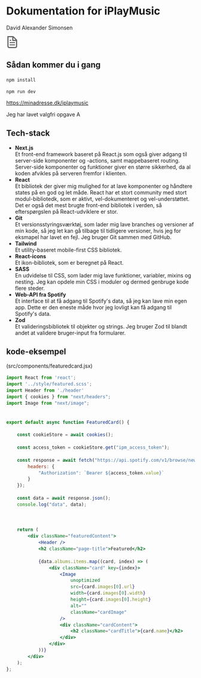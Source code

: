 # Dokumentation for iPlayMusic 
David Alexander Simonsen

<img src="./public/file.svg">


## Sådan kommer du i gang
`npm install`

`npm run dev`

https://minadresse.dk/iplaymusic

Jeg har lavet valgfri opgave A


## Tech-stack
* **Next.js**  
Et front-end framework baseret på React.js som også giver adgang til server-side komponenter og -actions, samt mappebaseret routing. Server-side komponenter og funktioner giver en større sikkerhed, da al koden afvikles på serveren fremfor i klienten.
* **React**  
Et bibliotek der giver mig mulighed for at lave komponenter og håndtere states på en god og let måde. React har et stort community med stort modul-bibliotedk, som er aktivt, vel-dokumenteret og  vel-understøttet. Det er også det mest brugte front-end bibliotek i verden, så efterspørgslen på React-udviklere er stor. 
* **Git**  
Et versionsstyringsværktøj, som lader mig lave branches og versioner af min kode, så jeg let kan gå tilbage til tidligere versioner, hvis jeg for eksmapel har lavet en fejl. Jeg bruger Git sammen med GitHub.
* **Tailwind**  
Et utility-baseret mobile-first CSS bibliotek.
* **React-icons**  
Et ikon-bibliotek, som er beregnet på React. 
* **SASS**  
En udvidelse til CSS, som lader mig lave funktioner, variabler, mixins og nesting. Jeg kan opdele min CSS i moduler og dermed genbruge kode flere steder.
* **Web-API fra Spotify**  
Et interface til at få adgang til Spotify's data, så jeg kan lave min egen app. Dette er den eneste måde hvor jeg lovligt kan få adgang til Spotify's data.
* **Zod**  
Et valideringsbibliotek til objekter og strings. Jeg bruger Zod til blandt andet at validere bruger-input fra formularer.

## kode-eksempel
(src/components/featuredcard.jsx)
```jsx
import React from 'react';
import '../style/featured.scss';
import Header from './header'
import { cookies } from "next/headers";
import Image from "next/image";


export default async function FeaturedCard() {

    const cookieStore = await cookies();

    const access_token = cookieStore.get("ipm_access_token");

    const response = await fetch("https://api.spotify.com/v1/browse/new-releases", {
        headers: {
            "Authorization": `Bearer ${access_token.value}`
        }
    });

    const data = await response.json();
    console.log("data", data);



    return (
        <div className="featuredContent">
            <Header />
            <h2 className="page-title">Featured</h2>

            {data.albums.items.map((card, index) => (
                <div className="card" key={index}>
                    <Image
                        unoptimized
                        src={card.images[0].url}
                        width={card.images[0].width}
                        height={card.images[0].height}
                        alt=""
                        className="cardImage"
                    />
                    <div className="cardContent">
                        <h2 className="cardTitle">{card.name}</h2>
                    </div>
                </div>
            ))}
        </div>
    );
};


```


